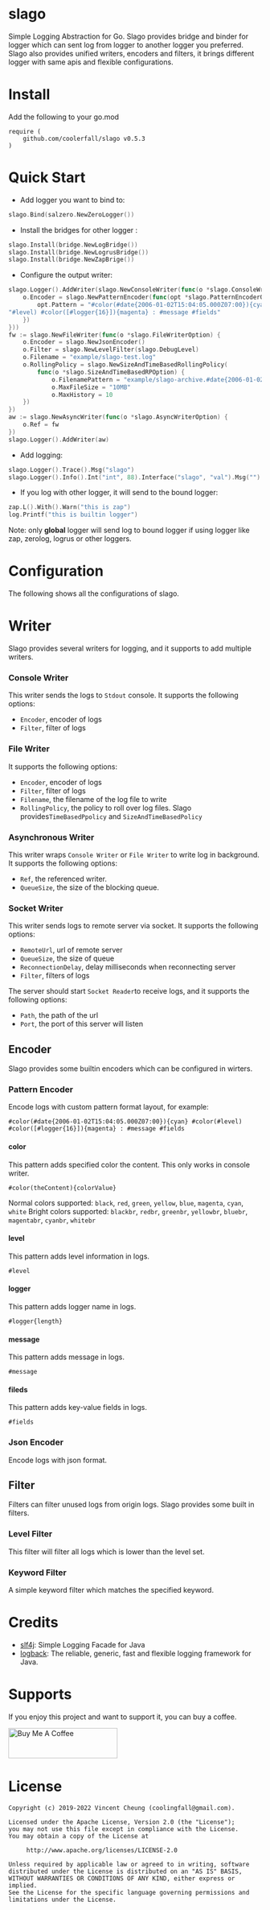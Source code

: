 slago
=====
Simple Logging Abstraction for Go. Slago provides bridge and binder for logger which
can sent log from logger to another logger you preferred. Slago also provides unified writers, 
encoders and filters, it brings different logger with same apis and flexible configurations.

Install
=======
Add the following to your go.mod
```text
require (
	github.com/coolerfall/slago v0.5.3
)
```

Quick Start
==========
* Add logger you want to bind to:
```go
slago.Bind(salzero.NewZeroLogger())
```

* Install the bridges for other logger :
```go
slago.Install(bridge.NewLogBridge())
slago.Install(bridge.NewLogrusBridge())
slago.Install(bridge.NewZapBrige())
```

* Configure the output writer:
```go
slago.Logger().AddWriter(slago.NewConsoleWriter(func(o *slago.ConsoleWriterOption) {
    o.Encoder = slago.NewPatternEncoder(func(opt *slago.PatternEncoderOption) {
        opt.Pattern = "#color(#date{2006-01-02T15:04:05.000Z07:00}){cyan} #color(" +
"#level) #color([#logger{16}]){magenta} : #message #fields"
    })
}))
fw := slago.NewFileWriter(func(o *slago.FileWriterOption) {
    o.Encoder = slago.NewJsonEncoder()
    o.Filter = slago.NewLevelFilter(slago.DebugLevel)
    o.Filename = "example/slago-test.log"
    o.RollingPolicy = slago.NewSizeAndTimeBasedRollingPolicy(
        func(o *slago.SizeAndTimeBasedRPOption) {
            o.FilenamePattern = "example/slago-archive.#date{2006-01-02}.#index.log"
            o.MaxFileSize = "10MB"
            o.MaxHistory = 10
    })
})
aw := slago.NewAsyncWriter(func(o *slago.AsyncWriterOption) {
    o.Ref = fw
})
slago.Logger().AddWriter(aw)

```

* Add logging:
```go
slago.Logger().Trace().Msg("slago")
slago.Logger().Info().Int("int", 88).Interface("slago", "val").Msg("")
```

* If you log with other logger, it will send to the bound logger:
```go
zap.L().With().Warn("this is zap")
log.Printf("this is builtin logger")
```
Note: only **global** logger will send log to bound logger if using logger like zap, zerolog, logrus or other loggers.  

Configuration
============
The following shows all the configurations of slago.

# Writer
Slago provides several writers for logging, and it supports to add multiple writers.

### Console Writer
This writer sends the logs to `Stdout` console. It supports the following options:
* `Encoder`, encoder of logs
* `Filter`, filter of logs

### File Writer
It supports the following options:
* `Encoder`, encoder of logs
* `Filter`, filter of logs
* `Filename`, the filename of the log file to write
* `RollingPolicy`, the policy to roll over log files. Slago provides`TimeBasedPpolicy` and `SizeAndTimeBasedPolicy`

### Asynchronous Writer
This writer wraps `Console Writer` or `File Writer` to write log in background. It supports the following options: 
* `Ref`, the referenced writer.
* `QueueSize`, the size of the blocking queue.

### Socket Writer
This writer sends logs to remote server via socket. It supports the following options:
* `RemoteUrl`, url of remote server
* `QueueSize`, the size of queue
* `ReconnectionDelay`, delay milliseconds when reconnecting server
* `Filter`, filters of logs

The server should start `Socket Reader`to receive logs, and it supports the following options:
* `Path`, the path of the url
* `Port`, the port of this server will listen

## Encoder
Slago provides some builtin encoders which can be configured in wirters.

### Pattern Encoder
Encode logs with custom pattern format layout, for example:
```text
#color(#date{2006-01-02T15:04:05.000Z07:00}){cyan} #color(#level) #color([#logger{16}]){magenta} : #message #fields
```
#### color
This pattern adds specified color the content. This only works in console writer.
```text
#color(theContent){colorValue}
```
Normal colors supported: `black`, `red`, `green`, `yellow`, `blue`, `magenta`, `cyan`, `white`
Bright colors supported: `blackbr`, `redbr`, `greenbr`, `yellowbr`, `bluebr`, `magentabr`, `cyanbr`, `whitebr`

#### level
This pattern adds level information in logs.
```text
#level
```
#### logger
This pattern adds logger name in logs.
```text
#logger{length}
```
#### message
This pattern adds message in logs.
```text
#message
```
#### fileds
This pattern adds key-value fields in logs.
```text
#fields
```

### Json Encoder
Encode logs with json format.

## Filter
Filters can filter unused logs from origin logs. Slago provides some built in filters.

### Level Filter
This filter will filter all logs which is  lower than the level set.

### Keyword Filter
A simple keyword filter which matches the specified keyword.

Credits
======
* [slf4j][1]: Simple Logging Facade for Java
* [logback][2]: The reliable, generic, fast and flexible logging framework for Java.

Supports
=======
If you enjoy this project and want to support it, you can buy a coffee.

<a href="https://www.buymeacoffee.com/coolerfall" target="_blank"><img src="https://cdn.buymeacoffee.com/buttons/v2/default-yellow.png" alt="Buy Me A Coffee" style="height: 60px !important;width: 217px !important;" ></a>


License
=======

    Copyright (c) 2019-2022 Vincent Cheung (coolingfall@gmail.com).
    
    Licensed under the Apache License, Version 2.0 (the "License");
    you may not use this file except in compliance with the License.
    You may obtain a copy of the License at
    
         http://www.apache.org/licenses/LICENSE-2.0
    
    Unless required by applicable law or agreed to in writing, software
    distributed under the License is distributed on an "AS IS" BASIS,
    WITHOUT WARRANTIES OR CONDITIONS OF ANY KIND, either express or implied.
    See the License for the specific language governing permissions and
    limitations under the License.


[1]: https://github.com/qos-ch/slf4j
[2]: https://github.com/qos-ch/logback
